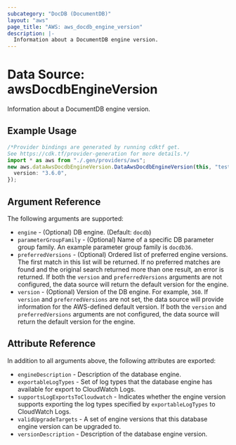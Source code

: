 ```yaml
---
subcategory: "DocDB (DocumentDB)"
layout: "aws"
page_title: "AWS: aws_docdb_engine_version"
description: |-
  Information about a DocumentDB engine version.
---
```


# Data Source: awsDocdbEngineVersion

Information about a DocumentDB engine version.

## Example Usage

```typescript
/*Provider bindings are generated by running cdktf get.
See https://cdk.tf/provider-generation for more details.*/
import * as aws from "./.gen/providers/aws";
new aws.dataAwsDocdbEngineVersion.DataAwsDocdbEngineVersion(this, "test", {
  version: "3.6.0",
});

```

## Argument Reference

The following arguments are supported:

* `engine` - (Optional) DB engine. (Default: `docdb`)
* `parameterGroupFamily` - (Optional) Name of a specific DB parameter group family. An example parameter group family is `docdb36`.
* `preferredVersions` - (Optional) Ordered list of preferred engine versions. The first match in this list will be returned. If no preferred matches are found and the original search returned more than one result, an error is returned. If both the `version` and `preferredVersions` arguments are not configured, the data source will return the default version for the engine.
* `version` - (Optional) Version of the DB engine. For example, `360`. If `version` and `preferredVersions` are not set, the data source will provide information for the AWS-defined default version. If both the `version` and `preferredVersions` arguments are not configured, the data source will return the default version for the engine.

## Attribute Reference

In addition to all arguments above, the following attributes are exported:

* `engineDescription` - Description of the database engine.
* `exportableLogTypes` - Set of log types that the database engine has available for export to CloudWatch Logs.
* `supportsLogExportsToCloudwatch` - Indicates whether the engine version supports exporting the log types specified by `exportableLogTypes` to CloudWatch Logs.
* `validUpgradeTargets` - A set of engine versions that this database engine version can be upgraded to.
* `versionDescription` - Description of the database engine version.
